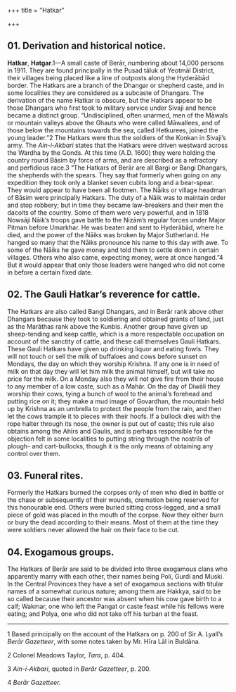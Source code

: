 +++
title = "Hatkar"

+++



## 01. Derivation and historical notice.



**Hatkar**, **Hatgar**.1—A small caste of Berār, numbering about 14,000 persons in 1911. They are found principally in the Pusad tāluk of Yeotmāl District, their villages being placed like a line of outposts along the Hyderābād border. The Hatkars are a branch of the Dhangar or shepherd caste, and in some localities they are considered as a subcaste of Dhangars. The derivation of the name Hatkar is obscure, but the Hatkars appear to be those Dhangars who first took to military service under Sivaji and hence became a distinct group. “Undisciplined, often unarmed, men of the Māwals or mountain valleys above the Ghauts who were called Māwallees, and of those below the mountains towards the sea, called Hetkurees, joined the young leader.”2 The Hatkars were thus the soldiers of the Konkan in Sivaji’s army. The *Ain-i-Akbari* states that the Hatkars were driven westward across the Wardha by the Gonds. At this time \(A.D. 1600\) they were holding the country round Bāsim by force of arms, and are described as a refractory and perfidious race.3 “The Hatkars of Berār are all Bargi or Bangi Dhangars, the shepherds with the spears. They say that formerly when going on any expedition they took only a blanket seven cubits long and a bear-spear. They would appear to have been all footmen. The Nāiks or village headman of Bāsim were principally Hatkars. The duty of a Nāik was to maintain order and stop robbery; but in time they became law-breakers and their men the dacoits of the country. Some of them were very powerful, and in 1818 Nowsāji Nāik’s troops gave battle to the Nizām’s regular forces under Major Pitman before Umarkhar. He was beaten and sent to Hyderābād, where he died, and the power of the Nāiks was broken by Major Sutherland. He hanged so many that the Nāiks pronounce his name to this day with awe. To some of the Nāiks he gave money and told them to settle down in certain villages. Others who also came, expecting money, were at once hanged.”4 But it would appear that only those leaders were hanged who did not come in before a certain fixed date.





## 02. The Gauli Hatkar’s reverence for cattle.



The Hatkars are also called Bangi Dhangars, and in Berār rank above other Dhangars because they took to soldiering and obtained grants of land, just as the Marāthas rank above the Kunbis. Another group have given up sheep-tending and keep cattle, which is a more respectable occupation on account of the sanctity of cattle, and these call themselves Gauli Hatkars. These Gauli Hatkars have given up drinking liquor and eating fowls. They will not touch or sell the milk of buffaloes and cows before sunset on Mondays, the day on which they worship Krishna. If any one is in need of milk on that day they will let him milk the animal himself, but will take no price for the milk. On a Monday also they will not give fire from their house to any member of a low caste, such as a Mahār. On the day of Diwāli they worship their cows, tying a bunch of wool to the animal’s forehead and putting rice on it; they make a mud image of Govardhan, the mountain held up by Krishna as an umbrella to protect the people from the rain, and then let the cows trample it to pieces with their hoofs. If a bullock dies with the rope halter through its nose, the owner is put out of caste; this rule also obtains among the Ahīrs and Gaulis, and is perhaps responsible for the objection felt in some localities to putting string through the nostrils of plough- and cart-bullocks, though it is the only means of obtaining any control over them.





## 03. Funeral rites.



Formerly the Hatkars burned the corpses only of men who died in battle or the chase or subsequently of their wounds, cremation being reserved for this honourable end. Others were buried sitting cross-legged, and a small piece of gold was placed in the mouth of the corpse. Now they either burn or bury the dead according to their means. Most of them at the time they were soldiers never allowed the hair on their face to be cut.





## 04. Exogamous groups.



The Hatkars of Berār are said to be divided into three exogamous clans who apparently marry with each other, their names being Poli, Gurdi and Muski. In the Central Provinces they have a set of exogamous sections with titular names of a somewhat curious nature; among them are Hakkya, said to be so called because their ancestor was absent when his cow gave birth to a calf; Wakmar, one who left the Pangat or caste feast while his fellows were eating; and Polya, one who did not take off his turban at the feast.





* * *

1 Based principally on the account of the Hatkars on p. 200 of Sir A. Lyall’s *Berār Gazetteer*, with some notes taken by Mr. Hīra Lāl in Buldāna.

2 Colonel Meadows Taylor, *Tara*, p. 404.

3 *Ain-i-Akbari*, quoted in *Berār Gazetteer*, p. 200.

4 *Berār Gazetteer.*




